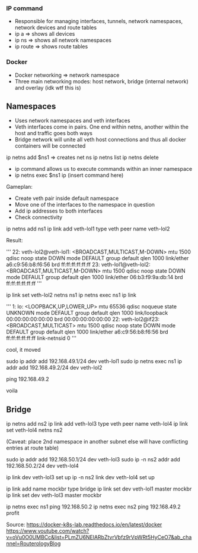 ### IP command

* Responsible for managing interfaces, tunnels, network namespaces, network devices and route tables
* ip a => shows all devices
* ip ns => shows all network namespaces
* ip route => shows route tables 

### Docker

* Docker networking => network namespace
* Three main networking modes: host network, bridge (internal network) and overlay (idk wtf this is)

## Namespaces

* Uses network namespaces and veth interfaces
* Veth interfaces come in pairs. One end within netns, another within the host and traffic goes both ways
* Bridge network will unite all veth host connections and thus all docker containers will be connected

ip netns add $ns1 => creates net ns 
ip netns list
ip netns delete

* ip command allows us to execute commands within an inner namespace
* ip netns exec $ns1 ip (insert command here)

Gameplan:
* Create veth pair inside default namespace
* Move one of the interfaces to the namespace in question
* Add ip addresses to both interfaces
* Check connectivity

ip netns add ns1
ip link add veth-lol1 type veth peer name veth-lol2

Result: 

'''
22: veth-lol2@veth-lol1: <BROADCAST,MULTICAST,M-DOWN> mtu 1500 qdisc noop state DOWN mode DEFAULT group default qlen 1000
    link/ether a6:c9:56:b8:f6:56 brd ff:ff:ff:ff:ff:ff
23: veth-lol1@veth-lol2: <BROADCAST,MULTICAST,M-DOWN> mtu 1500 qdisc noop state DOWN mode DEFAULT group default qlen 1000
    link/ether 06:b3:f9:9a:db:14 brd ff:ff:ff:ff:ff:ff
'''

ip link set veth-lol2 netns ns1
ip netns exec ns1 ip link

'''
1: lo: <LOOPBACK,UP,LOWER_UP> mtu 65536 qdisc noqueue state UNKNOWN mode DEFAULT group default qlen 1000
    link/loopback 00:00:00:00:00:00 brd 00:00:00:00:00:00
22: veth-lol2@if23: <BROADCAST,MULTICAST> mtu 1500 qdisc noop state DOWN mode DEFAULT group default qlen 1000
    link/ether a6:c9:56:b8:f6:56 brd ff:ff:ff:ff:ff:ff link-netnsid 0
'''

cool, it moved

sudo ip addr add 192.168.49.1/24 dev veth-lol1
sudo ip netns exec ns1 ip addr add 192.168.49.2/24 dev veth-lol2

ping 192.168.49.2

voila

## Bridge


ip netns add ns2
ip link add veth-lol3 type veth peer name veth-lol4
ip link set veth-lol4 netns ns2

(Caveat: place 2nd namespace in another subnet else will have conflicting entries at route table)

sudo ip addr add 192.168.50.1/24 dev veth-lol3
sudo ip -n ns2 addr add 192.168.50.2/24 dev veth-lol4

ip link dev veth-lol3 set up
ip -n ns2 link dev veth-lol4 set up

ip link add name mockbr type bridge
ip link set dev veth-lol1 master mockbr
ip link set dev veth-lol3 master mockbr

ip netns exec ns1 ping 192.168.50.2
ip netns exec ns2 ping 192.168.49.2
profit


Source: https://docker-k8s-lab.readthedocs.io/en/latest/docker
https://www.youtube.com/watch?v=oVu0O0UMBCc&list=PLmZU6NElARbZtvrVbfz9rVpWRt5HyCeO7&ab_channel=RouterologyBlog